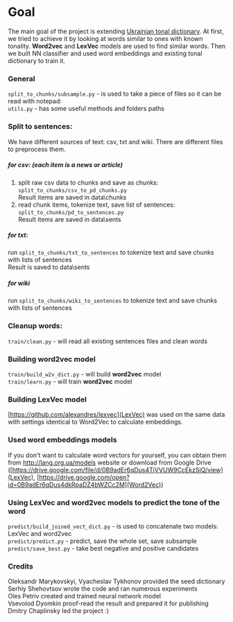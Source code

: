 # Goal
The main goal of the project is extending [Ukrainian tonal dictionary](https://github.com/lang-uk/tone-dict-uk). At first, we tried to achieve it by looking at words similar to ones with known tonality. **Word2vec** and **LexVec** models are used to find similar words. Then we built NN classifier and used word embeddings and existing tonal dictionary to train it.

### General
`split_to_chunks/subsample.py` - is used to take a piece of files so it can be read with notepad:  
`utils.py` - has some useful methods and folders paths

### Split to sentences:
We have different sources of text: csv, txt and wiki. There are different files to preprocess them.

##### for csv: (each item is a news or article)

1. split raw csv data to chunks and save as chunks: `split_to_chunks/csv_to_pd_chunks.py`  
Result items are saved in data\chunks  
2. read chunk items, tokenize text, save list of sentences: `split_to_chunks/pd_to_sentences.py`  
Result items are saved in data\sents

##### for txt:
run `split_to_chunks/txt_to_sentences` to tokenize text and save chunks with lists of sentences   
Result is saved to data\sents
 
##### for wiki
run `split_to_chunks/wiki_to_sentences` to tokenize text and save chunks with lists of sentences  

### Cleanup words:
`train/clean.py` - will read all existing sentences files and clean words

### Building word2vec model
`train/build_w2v_dict.py` - will build **word2vec** model  
`train/learn.py` - will train **word2vec** model

### Building LexVec model
[https://github.com/alexandres/lexvec](LexVec) was used on the same data with settings identical to Word2Vec to calculate embeddings.

### Used word embeddings models
If you don't want to calculate word vectors for yourself, you can obtain them from http://lang.org.ua/models website or download from Google Drive ([https://drive.google.com/file/d/0B9adEr6qDus4TjVVUW9CcEkzSjQ/view](LexVec), [https://drive.google.com/open?id=0B9adEr6qDus4dkRpaDZ4bWZCc2M](Word2Vec))

### Using LexVec and word2vec models to predict the tone of the word
`predict/build_joined_vect_dict.py` - is used to concatenate two models: LexVec and word2vec  
`predict/predict.py` - predict, save the whole set, save subsample  
`predict/save_best.py` - take best negative and positive candidates  

### Credits
Oleksandr Marykovskyi, Vyacheslav Tykhonov provided the seed dictionary  
Serhiy Shehovtsov wrote the code and ran numerous experiments  
Oles Petriv created and trained neural network model  
Vsevolod Dyomkin proof-read the result and prepared it for publishing  
Dmitry Chaplinsky led the project :)
